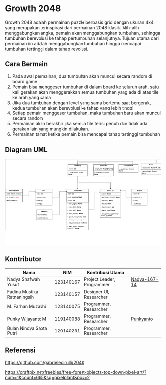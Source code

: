 # Growth 2048
Growth 2048 adalah permainan puzzle berbasis grid dengan ukuran 4x4 yang merupakan terinspirasi dari permainan 2048 klasik. Alih-alih menggabungkan angka, pemain akan menggabungkan tumbuhan, sehingga tumbuhan berevolusi ke tahap pertumbuhan selanjutnya. Tujuan utama dari permainan iin adalah menggabungkan tumbuhan hingga mencapai tumbuhan tertinggi dalam tahap revolusi.

## Cara Bermain
1. Pada awal permainan, dua tumbuhan akan muncul secara random di board game
2. Pemain bisa menggeser tumbuhan di dalam board ke seluruh arah, satu kali gerakan akan menggerakkan semua tumbuhan yang ada di atas tile ke arah yang sama
3. Jika dua tumbuhan dengan level yang sama bertemu saat bergerak, kedua tumbuhan akan berevolusi ke tahap yang lebih tinggi
4. Setiap pemain menggeser tumbuhan, maka tumbuhan baru akan muncul secara random
5. Permainan akan berakhir jika semua tile terisi penuh dan tidak ada gerakan lain yang mungkin dilakukan.
6. Permainan tamat ketika pemain bisa mencapai tahap tertinggi tumbuhan

## Diagram UML

<img src="Screenshot/uml.png">

## Kontributor

| Nama       | NIM                 | Kontribusi Utama                  | |
|------------|---------------------|-----------------------------------|----|
| Nadya Shafwah Yusuf   | 123140167 | Project Leader, Programmer  | [Nadya-167-14](https://github.com/Nadya-167-14) |
| Fadina Mustika Ratnaningsih  | 123140157 | Designer UI, Researcher| |
| M. Farhan Muzakhi  | 123140075 | Programmer, Researcher| |
| Punky Wijayanto M  | 119140088 | Programmer, Researcher | [Punkyanto](https://github.com/Punkyanto) |
| Bulan Nindya Sapta Putri  | 120140231 | Programmer, Researcher| |

## Referensi
https://github.com/gabrielecirulli/2048

https://craftpix.net/freebies/free-forest-objects-top-down-pixel-art/?num=1&count=695&sq=pixelplant&pos=2
